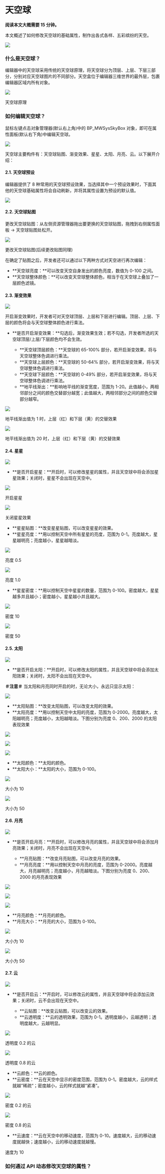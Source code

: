# 天空球

**阅读本文大概需要 15 分钟。**

本文概述了如何修改天空球的基础属性，制作出各式各样、五彩缤纷的天空。

![](static/boxcnb2Ge3avWEqm6Eet8aDnvOW.png)

### 什么是天空球？

编辑器中的天空球采用传统的天空球原理，将天空球分为顶层、上层、下层三部分，分别对应天空球图片的不同部分。天空盒位于编辑器三维世界的最外层，包裹编辑器区域内所有对象。

![](static/boxcnjrsN9inh5eV5qKLykMQIrd.png)

天空球原理

### 如何编辑天空球？

鼠标左键点击对象管理器(默认右上角)中的 BP_MWSysSkyBox 对象，即可在属性面板(默认右下角)中编辑天空球。

![](static/boxcnN3X3mjJRq2DwGl10JYzzTc.png)

天空球主要构件有：天空球贴图、渐变效果、星星、太阳、月亮、云。以下展开介绍：

#### 2.1. 天空球预设

编辑器提供了 8 种常用的天空球预设效果，当选择其中一个预设效果时，下面其他的天空球基础属性将会自动刷新，并将其属性设置为预设的默认值。

![](static/boxcnZBXXp5ZFD3Ve4Z5rnRbBSf.gif)

#### 2.2. 天空球贴图

更改天空球贴图：从左侧资源管理器拖出要更换的天空球贴图，拖拽到右侧属性面板 → 天空球贴图处松开。

![](static/boxcnxOFRZVXPR1YZi5UFPx161k.gif)

更改天空球贴图(后续更改贴图同理)

在确定了贴图之后，开发者还可以通过以下两种方式对天空进行再次编辑：

- **天空球亮度：**可以改变天空自身发出的颜色亮度，数值为 0-100 之间。
- **天空球整体颜色：**可以改变天空球整体颜色，相当于在天空球上叠加了一层颜色滤镜。

#### 2.3. 渐变效果

![](static/boxcnqpWy9HieWYRXND6rd1IP4b.png)

开启渐变效果时，开发者可对天空球顶层、上层和下层进行编辑。顶层、上层、下层的颜色将会与天空球整体颜色进行乘法。

- **是否开启渐变效果：**勾选后，渐变效果生效；若不勾选，开发者所选的天空球顶层/上层/下层颜色均不会生效。

  - **天空球顶层颜色：**天空球的 65-100% 部分，若开启渐变效果，将与天空球整体色调进行乘法。
  - **天空球上层颜色：**天空球的 50-64% 部分，若开启渐变效果，将与天空球整体色调进行乘法。
  - **天空球下层颜色：**天空球的 0-49% 部分，若开启渐变效果，将与天空球整体色调进行乘法。
  - **地平线渐出：**影响地平线的渐变宽度，范围为 1-20。此值越小，两相邻部分之间的颜色交替部分越宽；此值越大，两相邻部分之间的颜色交替部分越窄。

![](static/boxcnpJJbwok3KVMs2RwP5Hs3sf.png)

地平线渐出值为 1 时，上层（红）和下层（黄）的交替效果

![](static/boxcn0txNcUVwMR1vwos89lgqde.png)

地平线渐出值为 20 时，上层（红）和下层（黄）的交替效果

#### 2.4. 星星

![](static/boxcnbWhzkEGmIbWdyC7kmW2pnf.png)

- **是否开启星星：**开启时，可以修改星星的属性，并且天空球中将会添加星星效果；关闭时，星星不会出现在天空中。

![](static/boxcnXxV09ljF4oH4IQ9IxvH1mg.png)

开启星星

![](static/boxcnZnDkd6gxMCNFfhZBYal39g.png)

关闭星星效果

- **星星贴图：**改变星星贴图，可以改变星星的效果。
- **星星亮度：**用以控制天空中所有星星的亮度，范围为 0-1。亮度越大，星星越明亮；亮度越小，星星越暗淡。

![](static/boxcndtEHrqNb4fZJBvTbhhuCSb.png)

亮度 0.5

![](static/boxcnp5IYXfOC8wHuoQY7qAGwUj.png)

亮度 1.0

- **星星密度：**用以控制天空中星星的数量，范围为 0-100。密度越大，星星越多并且越小；密度越小，星星越小并且越大。

![](static/boxcn3mstn5r6wpvP5lqn81ieJf.png)

密度 10

![](static/boxcnFtyi6x15SY7i7p9HDqSSEK.png)

密度 50

#### 2.5. 太阳

![](static/boxcnSnzUsjRHe8NzJDaEIXItrd.png)

- **是否开启太阳：**开启时，可以修改太阳的属性，并且天空球中将会添加太阳效果；关闭时，太阳不会出现在天空中。

**＃注意＃** 当太阳和月亮同时开启的时，无论大小，永远只显示太阳：

![](static/boxcnvjwgQBzW0cYIgOrnDkGMCb.gif)

- **太阳贴图：**改变太阳贴图，可以改变太阳的效果。
- **太阳亮度：**用以控制天空中太阳的亮度，范围为 0-2000。亮度越大，太阳越明亮；亮度越小，太阳越暗淡。下图分别为亮度 0、200、2000 的太阳表现效果

![](static/boxcnnjyBXgmaGTUk9CzEpZUIPh.png)

![](static/boxcnnWLUBVwdV6yJVLid9ugwyb.png)

![](static/boxcnurpCXk4brlNWJbbEgupnbb.png)

- **太阳颜色：**太阳的颜色。
- **太阳大小：**太阳的大小，范围为 0-100。

![](static/boxcnm4btnrquxBU6jKR5sDdyTd.png)

大小为 10

![](static/boxcn7heIAyGt6kf0Bo5m4CAw0e.png)

大小为 50

#### 2.6. 月亮

![](static/boxcnDipHjkPhIPtPrpN23GmFgc.png)

- **是否开启月亮：**开启时，可以修改月亮的属性，并且天空球中将会添加月亮效果；关闭时，月亮不会出现在天空中。

  - **月亮贴图：**改变月亮贴图，可以改变月亮的效果。
  - **月亮亮度：**用以控制天空中月亮的亮度，范围为 0-2000。亮度越大，月亮越明亮；亮度越小，月亮越暗淡。下图分别为亮度 0、200、2000 的月亮表现效果

![](static/boxcnsVyLf6tdnajtfzGFfvQgtg.png)

![](static/boxcnRj2RAblzrqo8g6sWOzBemg.png)

![](static/boxcnYtlf0gXXqNIwoALsoHfK1b.png)

- **月亮颜色：**月亮的颜色。
- **月亮大小：**月亮的大小，范围为 0-100。

![](static/boxcnxd2OFbzGoDbrjWFH2ZpZvd.png)

大小为 10

![](static/boxcnmvBg131iiGdZafyfyIHYfb.png)

大小为 50

#### 2.7. 云

![](static/boxcnAxtgXV2CdzxkJvBR8tbQLb.png)

- **是否开启云：**开启时，可以修改云的属性，并且天空球中将会添加云效果；关闭时，云不会出现在天空中。

  - **云贴图：**改变云贴图，可以改变云的效果。
  - **云透明度：**云的透明效果，范围为 0-1。透明度越小，云越透明；透明度越大，云越明显。

![](static/boxcnxbGGwXd5RsCcXuSr4ZV6Zg.png)

透明度 0.2 的云

![](static/boxcnTABGkKRZQEpf8iLP1AvZec.png)

透明度 0.8 的云

- **云颜色：**云的颜色。
- **云密度：**云在天空中显示的密度范围，范围为 0-1。密度越大，云的样式就越”稀疏“；密度越小，云的样式就越“紧凑”。

![](static/boxcnHkfiqlbr7IvMMW28i1AjPh.png)

密度 0.2 的云

![](static/boxcnPw2AGYZNlKbtnOaHXyjU8b.png)

密度 0.8 的云

- **云速度：**云在天空中的移动速度，范围为 0-10。速度越大，云的移动速度就越快；速度越小，云的移动速度就越慢。

速度为 10

### 如何通过 API 动态修改天空球的属性？
